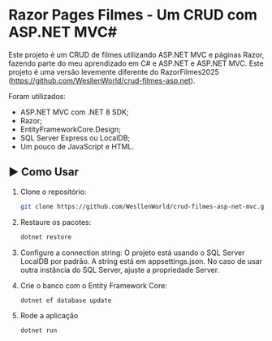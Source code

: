# Razor Pages Filmes - Um CRUD com ASP.NET MVC#

Este projeto é um CRUD de filmes utilizando ASP.NET MVC e páginas Razor, fazendo parte do meu aprendizado em C# e ASP.NET e ASP.NET MVC. Este projeto é uma versão levemente diferente do RazorFilmes2025 (https://github.com/WesllenWorld/crud-filmes-asp.net).

Foram utilizados:
- ASP.NET MVC com .NET 8 SDK;
- Razor;
- EntityFrameworkCore.Design;
- SQL Server Express ou LocalDB;
- Um pouco de JavaScript e HTML.

## ▶️ Como Usar

1. Clone o repositório:
   ```bash
   git clone https://github.com/WesllenWorld/crud-filmes-asp-net-mvc.git
   ```
2. Restaure os pacotes:
   ```bash
   dotnet restore
   ```
3. Configure a connection string:
   O projeto está usando o SQL Server LocalDB por padrão. A string está em appsettings.json. No caso de usar outra instância do SQL Server, ajuste a propriedade Server.
   
4. Crie o banco com o Entity Framework Core:
    ```bash
   dotnet ef database update
   ```
5. Rode a aplicação
    ```bash
   dotnet run
   ```
